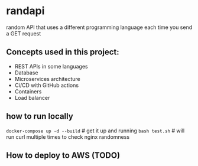 # randapi
random API that uses a different programming language each time you send a GET request

## Concepts used in this project:
- REST APIs in some languages
- Database
- Microservices architecture
- Ci/CD with GitHub actions
- Containers
- Load balancer

## how to run locally
`docker-compose up -d --build` # get it up and running
`bash test.sh` # will run curl multiple times to check nginx randomness


## How to deploy to AWS (TODO)
